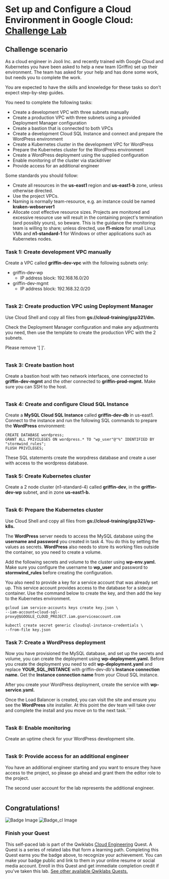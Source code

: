 # Set up and Configure a Cloud Environment in Google Cloud: [Challenge Lab](https://www.qwiklabs.com/focuses/10603?parent=catalog)

## Challenge scenario
As a cloud engineer in Jooli Inc. and recently trained with Google Cloud and Kubernetes you have been asked to help a new team (Griffin) set up their environment. The team has asked for your help and has done some work, but needs you to complete the work.

You are expected to have the skills and knowledge for these tasks so don’t expect step-by-step guides.

You need to complete the following tasks:
- Create a development VPC with three subnets manually
- Create a production VPC with three subnets using a provided Deployment Manager configuration
- Create a bastion that is connected to both VPCs
- Create a development Cloud SQL Instance and connect and prepare the WordPress environment
- Create a Kubernetes cluster in the development VPC for WordPress
- Prepare the Kubernetes cluster for the WordPress environment
- Create a WordPress deployment using the supplied configuration
- Enable monitoring of the cluster via stackdriver
- Provide access for an additional engineer

Some standards you should follow:
- Create all resources in the **us-east1** region and **us-east1-b** zone, unless otherwise directed.
- Use the project VPCs.
- Naming is normally team-resource, e.g. an instance could be named **kraken-webserver1**
- Allocate cost effective resource sizes. Projects are monitored and excessive resource use will result in the containing project's termination (and possibly yours), so beware. This is the guidance the monitoring team is willing to share; unless directed, use **f1-micro** for small Linux VMs and **n1-standard-1** for Windows or other applications such as Kubernetes nodes.


### Task 1: Create development VPC manually
Create a VPC called **griffin-dev-vpc** with the following subnets only:
- griffin-dev-wp
  - IP address block: 192.168.16.0/20
- griffin-dev-mgmt
  - IP address block: 192.168.32.0/20
```

```

### Task 2: Create production VPC using Deployment Manager
Use Cloud Shell and copy all files from **gs://cloud-training/gsp321/dm.**

Check the Deployment Manager configuration and make any adjustments you need, then use the template to create the production VPC with the 2 subnets. 

Please remove '[ ]'.
```

```

### Task 3: Create bastion host
Create a bastion host with two network interfaces, one connected to **griffin-dev-mgmt** and the other connected to **griffin-prod-mgmt.** Make sure you can SSH to the host.

```

```

### Task 4: Create and configure Cloud SQL Instance
Create a **MySQL Cloud SQL Instance** called **griffin-dev-db** in us-east1. Connect to the instance and run the following SQL commands to prepare the **WordPress** environment:

```
CREATE DATABASE wordpress;
GRANT ALL PRIVILEGES ON wordpress.* TO "wp_user"@"%" IDENTIFIED BY "stormwind_rules";
FLUSH PRIVILEGES;
```

These SQL statements create the worpdress database and create a user with access to the wordpress database.

### Task 5: Create Kubernetes cluster
Create a 2 node cluster (n1-standard-4) called **griffin-dev**, in the **griffin-dev-wp** subnet, and in zone **us-east1-b.**
```

```

### Task 6: Prepare the Kubernetes cluster
Use Cloud Shell and copy all files from **gs://cloud-training/gsp321/wp-k8s.**

The **WordPress** server needs to access the MySQL database using the **username and password** you created in task 4. You do this by setting the values as secrets. **WordPress** also needs to store its working files outside the container, so you need to create a volume.

Add the following secrets and volume to the cluster using **wp-env.yaml.** Make sure you configure the username to **wp_user** and password to **stormwind_rules** before creating the configuration.

You also need to provide a key for a service account that was already set up. This service account provides access to the database for a sidecar container. Use the command below to create the key, and then add the key to the Kubernetes environment.
```
gcloud iam service-accounts keys create key.json \
--iam-account=cloud-sql-proxy@$GOOGLE_CLOUD_PROJECT.iam.gserviceaccount.com
```
```
kubectl create secret generic cloudsql-instance-credentials \
--from-file key.json
```

### Task 7: Create a WordPress deployment
Now you have provisioned the MySQL database, and set up the secrets and volume, you can create the deployment using **wp-deployment.yaml.** Before you create the deployment you need to edit **wp-deployment.yaml** and replace **YOUR_SQL_INSTANCE** with griffin-dev-db's **Instance connection name.** Get the **Instance connection name** from your Cloud SQL instance.

After you create your WordPress deployment, create the service with **wp-service.yaml.**

Once the Load Balancer is created, you can visit the site and ensure you see the **WordPress** site installer. At this point the dev team will take over and complete the install and you move on to the next task.```

```
```

### Task 8: Enable monitoring
Create an uptime check for your WordPress development site.

```
```

### Task 9: Provide access for an additional engineer
You have an additional engineer starting and you want to ensure they have access to the project, so please go ahead and grant them the editor role to the project.

The second user account for the lab represents the additional engineer.

```
```


## Congratulations!
![Badge Image](https://github.com/kkkkk317/qwiklabs-gcp/blob/main/img/Perform-Foundational-Infrastructure-Tasks-in-Google-Cloud.png) ![Badge_cl Image](https://github.com/kkkkk317/qwiklabs-gcp/blob/main/img/Perform-Foundational-Infrastructure-Tasks-in-Google-Cloud-cl.png)

### Finish your Quest
This self-paced lab is part of the Qwiklabs [Cloud Engineering](https://google.qwiklabs.com/quests/66) Quest. A Quest is a series of related labs that form a learning path. Completing this Quest earns you the badge above, to recognize your achievement. You can make your badge public and link to them in your online resume or social media account. Enroll in this Quest and get immediate completion credit if you've taken this lab. 
 [See other available Qwiklabs Quests.](https://google.qwiklabs.com/catalog)


